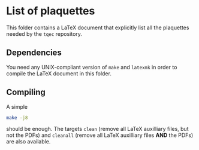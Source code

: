 # List of plaquettes

This folder contains a LaTeX document that explicitly list all the plaquettes needed by the `tqec` repository.

## Dependencies

You need any UNIX-compliant version of `make` and `latexmk` in order to compile the LaTeX document in this folder.

## Compiling

A simple 

```sh
make -j8
```

should be enough. The targets `clean` (remove all LaTeX auxilliary files, but not the PDFs) and `cleanall` (remove all LaTeX auxilliary files **AND** the PDFs) are also available.
